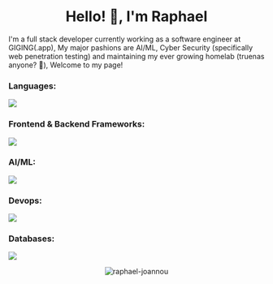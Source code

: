 <h1 align="center">Hello! 👋, I'm Raphael</h1>

I'm a full stack developer currently working as a software engineer at GIGING(.app), My major pashions are AI/ML, Cyber Security (specifically web penetration testing) and maintaining my ever growing homelab (truenas anyone? 👀), Welcome to my page!
  
<h3 align="left">Languages:</h3>
<p align="left">
  <a href="https://skillicons.dev">
    <img src="https://skillicons.dev/icons?i=rust,html,css,py" />
  </a>
</p>

<h3 align="left">Frontend & Backend Frameworks:</h3>
<p align="left">
  <a href="https://skillicons.dev">
    <img src="https://skillicons.dev/icons?i=yew,flask,wordpress,nodejs,nginx" />
  </a>
</p>

<h3 align="left">AI/ML:</h3>
<p align="left">
  <a href="https://skillicons.dev">
    <img src="https://skillicons.dev/icons?i=tensorflow,opencv,pytorch" />
  </a>
</p>

<h3 align="left">Devops:</h3>
<p align="left">
  <a href="https://skillicons.dev">
    <img src="https://skillicons.dev/icons?i=aws,azure,kubernetes,docker,gcp" />
  </a>
</p>

<h3 align="left">Databases:</h3>
<p align="left">
  <a href="https://skillicons.dev">
    <img src="https://skillicons.dev/icons?i=mongodb,mysql,redis,postgres" />
  </a>
</p>

<p align="center"><img src="https://github-readme-stats.vercel.app/api?username=raphael-joannou&show_icons=true&locale=en" alt="raphael-joannou" /></p>
